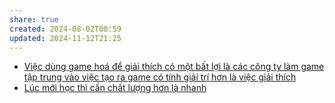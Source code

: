 ```yaml
---
share: true
created: 2024-08-02T00:59
updated: 2024-11-12T21:25
---
```

- [Việc dùng game hoá để giải thích có một bất lợi là các công ty làm game tập trung vào việc tạo ra game có tính giải trí hơn là việc giải thích](../../Ngh%C4%A9%20v%E1%BB%81%20vi%E1%BB%87c%20ngh%C4%A9/M%C3%B4i%20tr%C6%B0%E1%BB%9Dng%20ngh%C4%A9,%20nh%E1%BA%ADn%20th%E1%BB%A9c%20t%C4%83ng%20c%C6%B0%E1%BB%9Dng/Vi%E1%BB%87c%20d%C3%B9ng%20game%20ho%C3%A1%20%C4%91%E1%BB%83%20gi%E1%BA%A3i%20th%C3%ADch%20c%C3%B3%20m%E1%BB%99t%20b%E1%BA%A5t%20l%E1%BB%A3i%20l%C3%A0%20c%C3%A1c%20c%C3%B4ng%20ty%20l%C3%A0m%20game%20t%E1%BA%ADp%20trung%20v%C3%A0o%20vi%E1%BB%87c%20t%E1%BA%A1o%20ra%20game%20c%C3%B3%20t%C3%ADnh%20gi%E1%BA%A3i%20tr%C3%AD%20h%C6%A1n%20l%C3%A0%20vi%E1%BB%87c%20gi%E1%BA%A3i%20th%C3%ADch.md)
- [Lúc mới học thì cần chất lượng hơn là nhanh](../../Ngh%C4%A9%20v%E1%BB%81%20vi%E1%BB%87c%20ngh%C4%A9/H%E1%BB%8Dc%20t%E1%BA%ADp,%20hi%E1%BB%83u%20bi%E1%BA%BFt/L%C3%BAc%20m%E1%BB%9Bi%20h%E1%BB%8Dc%20th%C3%AC%20c%E1%BA%A7n%20ch%E1%BA%A5t%20l%C6%B0%E1%BB%A3ng%20h%C6%A1n%20l%C3%A0%20nhanh.md)
